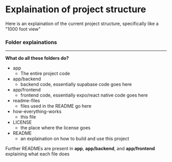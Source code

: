 # Explaination of project structure
Here is an explaination of the current project structure, specifically like a "1000 foot view"


### Folder explainations
----

**What do all these folders do?**


- app
  - The entire project code
- app/backend 
  - backend code, essentially supabase code goes here
- app/frontend 
  - frontend code, essentially expo/react native code goes here
- readme-files 
  - files used in the README go here
- how-everything-works
  - this file
- LICENSE
  - the place where the license goes
- README
  - an explaination on how to build and use this project


Further READMEs are present in **app**, **app/backend**, and **app/frontend** explaining what each file does

